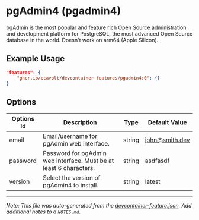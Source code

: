 
# pgAdmin4 (pgadmin4)

pgAdmin is the most popular and feature rich Open Source administration and development platform for PostgreSQL, the most advanced Open Source database in the world. Doesn't work on arm64 (Apple Silicon).

## Example Usage

```json
"features": {
    "ghcr.io/ccavolt/devcontainer-features/pgadmin4:0": {}
}
```

## Options

| Options Id | Description | Type | Default Value |
|-----|-----|-----|-----|
| email | Email/username for pgAdmin web interface. | string | john@smith.dev |
| password | Password for pgAdmin web interface. Must be at least 6 characters. | string | asdfasdf |
| version | Select the version of pgAdmin4 to install. | string | latest |



---

_Note: This file was auto-generated from the [devcontainer-feature.json](https://github.com/ccavolt/devcontainer-features/blob/main/src/pgadmin4/devcontainer-feature.json).  Add additional notes to a `NOTES.md`._
